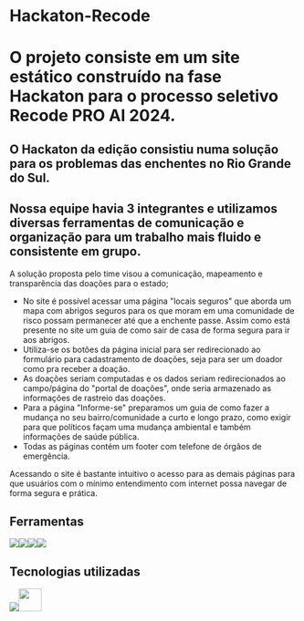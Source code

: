 # Hackaton-Recode
<h1>O projeto consiste em um site estático construído na fase Hackaton para o processo seletivo Recode PRO AI 2024.</h1>

O Hackaton da edição consistiu numa solução para os problemas das enchentes no Rio Grande do Sul.
-
Nossa equipe havia 3 integrantes e utilizamos diversas ferramentas de comunicação e organização para um trabalho mais fluido e consistente em grupo.
-
A solução proposta pelo time visou a comunicação, mapeamento e transparência das doações para o estado;
  * No site é possível acessar uma página "locais seguros" que aborda um mapa com abrigos seguros para os que moram em uma comunidade de risco possam permanecer até que a enchente passe. Assim como está presente no site um guia de como sair de casa de forma segura para ir aos abrigos.
  * Utiliza-se os botôes da página inicial para ser redirecionado ao formulário para cadastramento de doações, seja para ser um doador como pra receber a doação.
  * As doações seriam computadas e os dados seriam redirecionados ao campo/página do "portal de doações", onde seria armazenado as informações de rastreio das doações.
  * Para a página "Informe-se" preparamos um guia de como fazer a mudança no seu bairro/comunidade a curto e longo prazo, como exigir para que políticos façam uma mudança ambiental e também informações de saúde pública.
  * Todas as páginas contém um footer com telefone de órgãos de emergência.

Acessando o site é bastante intuitivo o acesso para as demais páginas para que usuários com o mínimo entendimento com internet possa navegar de forma segura e prática.

<h2>Ferramentas</h2>
<img src="https://cdn.jsdelivr.net/gh/devicons/devicon@latest/icons/vscode/vscode-original.svg" /><img src="https://cdn.jsdelivr.net/gh/devicons/devicon@latest/icons/notion/notion-original.svg" /><img src="https://cdn.jsdelivr.net/gh/devicons/devicon@latest/icons/figma/figma-original.svg" /><img src="https://cdn.jsdelivr.net/gh/devicons/devicon@latest/icons/canva/canva-original.svg" />
          

<h2>Tecnologias utilizadas</h2>
<img src="https://cdn.jsdelivr.net/gh/devicons/devicon@latest/icons/css3/css3-original.svg" /><img src="https://cdn.jsdelivr.net/gh/devicons/devicon/icons/html5/html5-original-wordmark.svg" width="40" height="40"/>
          
          

